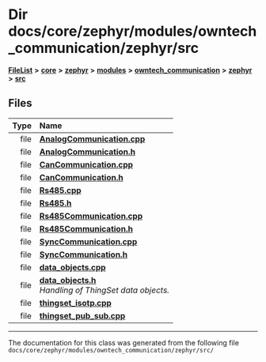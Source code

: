 

# Dir docs/core/zephyr/modules/owntech\_communication/zephyr/src



[**FileList**](files.md) **>** [**core**](dir_771164b9325b04f1442f7a3ffa8ecb89.md) **>** [**zephyr**](dir_09002e7ce91f09aeb040dfd1861a47f4.md) **>** [**modules**](dir_6d0fb8ab814c517e7f155fb837e32f72.md) **>** [**owntech\_communication**](dir_c4fe9b0224a9586dd317852c3c5604f8.md) **>** [**zephyr**](dir_ed8beaa694e779377b0049b01e5ade22.md) **>** [**src**](dir_1a412f239039e530bef8001f48cd80a4.md)












## Files

| Type | Name |
| ---: | :--- |
| file | [**AnalogCommunication.cpp**](AnalogCommunication_8cpp.md) <br> |
| file | [**AnalogCommunication.h**](AnalogCommunication_8h.md) <br> |
| file | [**CanCommunication.cpp**](CanCommunication_8cpp.md) <br> |
| file | [**CanCommunication.h**](CanCommunication_8h.md) <br> |
| file | [**Rs485.cpp**](Rs485_8cpp.md) <br> |
| file | [**Rs485.h**](Rs485_8h.md) <br> |
| file | [**Rs485Communication.cpp**](Rs485Communication_8cpp.md) <br> |
| file | [**Rs485Communication.h**](Rs485Communication_8h.md) <br> |
| file | [**SyncCommunication.cpp**](SyncCommunication_8cpp.md) <br> |
| file | [**SyncCommunication.h**](SyncCommunication_8h.md) <br> |
| file | [**data\_objects.cpp**](data__objects_8cpp.md) <br> |
| file | [**data\_objects.h**](data__objects_8h.md) <br>_Handling of ThingSet data objects._  |
| file | [**thingset\_isotp.cpp**](thingset__isotp_8cpp.md) <br> |
| file | [**thingset\_pub\_sub.cpp**](thingset__pub__sub_8cpp.md) <br> |



























































------------------------------
The documentation for this class was generated from the following file `docs/core/zephyr/modules/owntech_communication/zephyr/src/`

